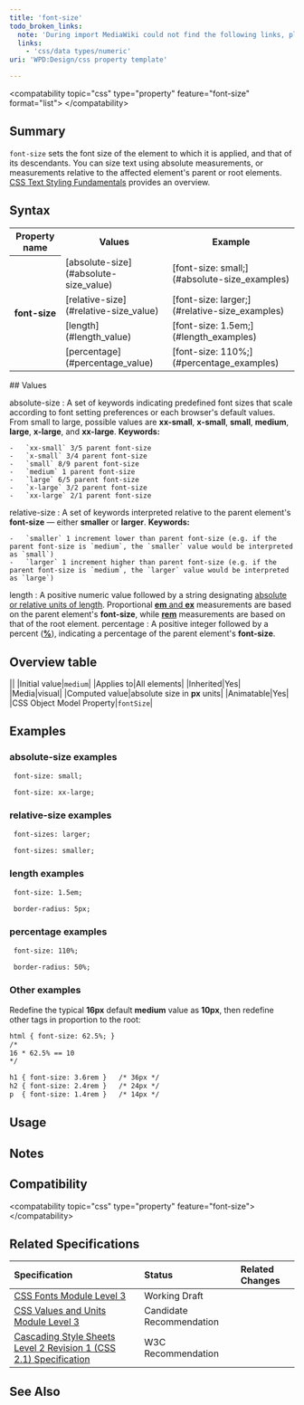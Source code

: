 ```yaml
---
title: 'font-size'
todo_broken_links:
  note: 'During import MediaWiki could not find the following links, please fix and adjust this list.'
  links:
    - 'css/data types/numeric'
uri: 'WPD:Design/css property template'

---
```

\<compatability topic="css" type="property" feature="font-size" format="list"\> \</compatability\>

## Summary

`font-size` sets the font size of the element to which it is applied, and that of its descendants. You can size text using absolute measurements, or measurements relative to the affected element's parent or root elements. [CSS Text Styling Fundamentals](/guides/css_text_styling_fundamentals) provides an overview.

## Syntax

<table class="wikitable template_test">
<tr>
<th>
Property name

</th>
<th>
Values

</th>
<th>
Example

</th>
</tr>
<tr>
<th rowspan="4">
font-size

</th>
<td>
[absolute-size](#absolute-size_value)

</td>
<td>
[font-size: small;](#absolute-size_examples)

</td>
</tr>
<tr>
<td>
[relative-size](#relative-size_value)

</td>
<td>
[font-size: larger;](#relative-size_examples)

</td>
</tr>
<tr>
<td>
[length](#length_value)

</td>
<td>
[font-size: 1.5em;](#length_examples)

</td>
</tr>
<tr>
<td>
[percentage](#percentage_value)

</td>
<td>
[font-size: 110%;](#percentage_examples)

</td>
</tr>
</table>
## Values

absolute-size
:   A set of keywords indicating predefined font sizes that scale according to font setting preferences or each browser's default values. From small to large, possible values are **xx-small**, **x-small**, **small**, **medium**, **large**, **x-large**, and **xx-large**.
    **Keywords:**

    -   `xx-small` 3/5 parent font-size
    -   `x-small` 3/4 parent font-size
    -   `small` 8/9 parent font-size
    -   `medium` 1 parent font-size
    -   `large` 6/5 parent font-size
    -   `x-large` 3/2 parent font-size
    -   `xx-large` 2/1 parent font-size

relative-size
:   A set of keywords interpreted relative to the parent element's **font-size** — either **smaller** or **larger**.
    **Keywords:**

    -   `smaller` 1 increment lower than parent font-size (e.g. if the parent font-size is `medium`, the `smaller` value would be interpreted as `small`)
    -   `larger` 1 increment higher than parent font-size (e.g. if the parent font-size is `medium`, the `larger` value would be interpreted as `large`)

length
:   A positive numeric value followed by a string designating [absolute or relative units of length](/css/data_types/length). Proportional [**em** and **ex**](/css/data_types/length) measurements are based on the parent element's **font-size**, while [**rem**](/css/data_types/length) measurements are based on that of the root element.
percentage
:   A positive integer followed by a percent ([**%**](/w/index.php?title=css/data_types/numeric&action=edit&redlink=1)), indicating a percentage of the parent element's **font-size**.

## Overview table

||
|Initial value|`medium`|
|Applies to|All elements|
|Inherited|Yes|
|Media|visual|
|Computed value|absolute size in **px** units|
|Animatable|Yes|
|CSS Object Model Property|`fontSize`|

## Examples

### absolute-size examples

``` html
 font-size: small;
```

``` html
 font-size: xx-large;
```

### relative-size examples

``` html
 font-sizes: larger;
```

``` html
 font-sizes: smaller;
```

### length examples

``` html
 font-size: 1.5em;
```

``` html
 border-radius: 5px;
```

### percentage examples

``` html
 font-size: 110%;
```

``` html
 border-radius: 50%;
```

### Other examples

Redefine the typical **16px** default **medium** value as **10px**, then redefine other tags in proportion to the root:

``` html
html { font-size: 62.5%; }
/*
16 * 62.5% == 10
*/

h1 { font-size: 3.6rem }   /* 36px */
h2 { font-size: 2.4rem }   /* 24px */
p  { font-size: 1.4rem }   /* 14px */
```

## Usage

## Notes

## Compatibility

\<compatability topic="css" type="property" feature="font-size"\> \</compatability\>

## Related Specifications

|Specification|Status|Related Changes|
|:------------|:-----|:--------------|
|[CSS Fonts Module Level 3](http://www.w3.org/TR/css3-fonts/#font-size-prop)|Working Draft||
|[CSS Values and Units Module Level 3](http://www.w3.org/TR/css3-values/)|Candidate Recommendation||
|[Cascading Style Sheets Level 2 Revision 1 (CSS 2.1) Specification](http://www.w3.org/TR/CSS2/)|W3C Recommendation||

## See Also
